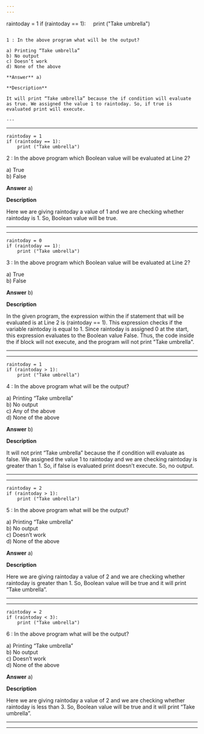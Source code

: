 ```yaml
---
---


```
raintoday = 1
if (raintoday == 1):
    print ("Take umbrella")
```

1 : In the above program what will be the output?  

a) Printing “Take umbrella”  
b) No output  
c) Doesn’t work  
d) None of the above  

**Answer** a) 

**Description**  

It will print “Take umbrella” because the if condition will evaluate as true. We assigned the value 1 to raintoday. So, if true is evaluated print will execute.  

---
```

---


```
raintoday = 1
if (raintoday == 1):
    print ("Take umbrella")
```

2 : In the above program which Boolean value will be evaluated at Line 2?  

a) True  
b) False  

**Answer** a) 

**Description** 

Here we are giving raintoday a value of 1 and we are checking whether raintoday is 1. So, Boolean value will be true.

---
---


```
raintoday = 0
if (raintoday == 1):
    print ("Take umbrella")
```

3 : In the above program which Boolean value will be evaluated at Line 2?  

a) True  
b) False  

**Answer** b) 

**Description**

In the given program, the expression within the if statement that will be evaluated is at Line 2 is (raintoday == 1). This expression checks if the variable raintoday is equal to 1. Since raintoday is assigned 0 at the start, this expression evaluates to the Boolean value False. Thus, the code inside the if block will not execute, and the program will not print "Take umbrella".

---
---


```
raintoday = 1
if (raintoday > 1):
    print ("Take umbrella")
```

4 : In the above program what will be the output?  

a) Printing “Take umbrella”    
b) No output  
c) Any of the above  
d) None of the above  

**Answer** b) 

**Description**

It will not print “Take umbrella” because the if condition will evaluate as false. We assigned the value 1 to raintoday and we are checking raintoday is greater than 1. So, if false is evaluated print doesn’t execute. So, no output.  

---
---


```
raintoday = 2
if (raintoday > 1):
    print ("Take umbrella")
```

5 : In the above program what will be the output?  

a) Printing “Take umbrella”  
b) No output  
c) Doesn’t work  
d) None of the above  

**Answer** a) 

**Description**

Here we are giving raintoday a value of 2 and we are checking whether raintoday is greater than 1. So, Boolean value will be true and it will print “Take umbrella”.   

---
---


```
raintoday = 2
if (raintoday < 3):
    print ("Take umbrella")
```

6 : In the above program what will be the output?

a) Printing “Take umbrella”  
b) No output  
c) Doesn’t work  
d) None of the above  

**Answer** a) 

**Description**

Here we are giving raintoday a value of 2 and we are checking whether raintoday is less than 3. So, Boolean value will be true and it will print “Take umbrella”. 

---
---



